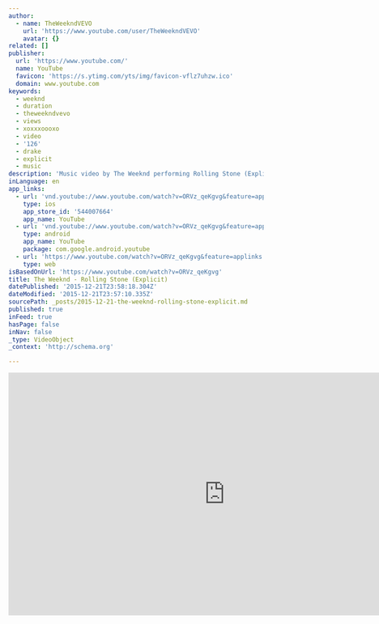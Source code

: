 ```yaml
---
author:
  - name: TheWeekndVEVO
    url: 'https://www.youtube.com/user/TheWeekndVEVO'
    avatar: {}
related: []
publisher:
  url: 'https://www.youtube.com/'
  name: YouTube
  favicon: 'https://s.ytimg.com/yts/img/favicon-vflz7uhzw.ico'
  domain: www.youtube.com
keywords:
  - weeknd
  - duration
  - theweekndvevo
  - views
  - xoxxxoooxo
  - video
  - '126'
  - drake
  - explicit
  - music
description: 'Music video by The Weeknd performing Rolling Stone (Explicit). ©: Universal Republic Records, a division of UMG Recordings, Inc.'
inLanguage: en
app_links:
  - url: 'vnd.youtube://www.youtube.com/watch?v=ORVz_qeKgvg&feature=applinks'
    type: ios
    app_store_id: '544007664'
    app_name: YouTube
  - url: 'vnd.youtube://www.youtube.com/watch?v=ORVz_qeKgvg&feature=applinks'
    type: android
    app_name: YouTube
    package: com.google.android.youtube
  - url: 'https://www.youtube.com/watch?v=ORVz_qeKgvg&feature=applinks'
    type: web
isBasedOnUrl: 'https://www.youtube.com/watch?v=ORVz_qeKgvg'
title: The Weeknd - Rolling Stone (Explicit)
datePublished: '2015-12-21T23:58:18.304Z'
dateModified: '2015-12-21T23:57:10.335Z'
sourcePath: _posts/2015-12-21-the-weeknd-rolling-stone-explicit.md
published: true
inFeed: true
hasPage: false
inNav: false
_type: VideoObject
_context: 'http://schema.org'

---
```

<iframe src="https://cdn.embedly.com/widgets/media.html?src=https%3A%2F%2Fwww.youtube.com%2Fembed%2FORVz_qeKgvg%3Ffeature%3Doembed&amp;url=https%3A%2F%2Fwww.youtube.com%2Fwatch%3Fv%3DORVz_qeKgvg&amp;image=https%3A%2F%2Fi.ytimg.com%2Fvi%2FORVz_qeKgvg%2Fhqdefault.jpg&amp;key=b7d04c9b404c499eba89ee7072e1c4f7&amp;type=text%2Fhtml&amp;schema=youtube" width="854" height="480" scrolling="no" frameborder="0" allowfullscreen="allowfullscreen" style=""></iframe>